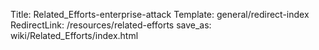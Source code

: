 Title: Related_Efforts-enterprise-attack
Template: general/redirect-index
RedirectLink: /resources/related-efforts
save_as: wiki/Related_Efforts/index.html